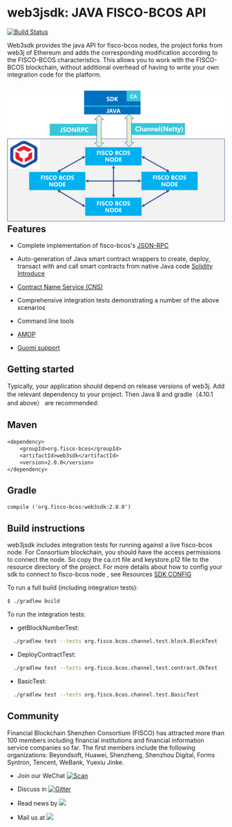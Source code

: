 web3jsdk:  JAVA FISCO-BCOS API
==================================
[![Build Status](https://travis-ci.org/yanyanho/web3sdk.svg?branch=sdk-2.0)](https://travis-ci.org/yanyanho/web3sdk)

Web3sdk provides the java API for fisco-bcos nodes, the project forks from web3j of Ethereum and adds  the corresponding modification according to the FISCO-BCOS characteristics.
This allows you to work with the  FISCO-BCOS blockchain, without  additional overhead of having to write your own integration code for the platform.

![sdk.png](./images/sdk.png)
Features
--------

- Complete implementation of fisco-bcos's [JSON-RPC]( https://github.com/ethereum/wiki/wiki/JSON-RPC)
- Auto-generation of Java smart contract wrappers to create, deploy, transact with and call smart
  contracts from native Java code
  [Solidity Introduce](https://solidity.readthedocs.io/en/v0.4.24)
  
- [Contract Name Service (CNS)](https://ens.domains)
- Comprehensive integration tests demonstrating a number of the above scenarios
- Command line tools
- [AMOP]()
- [Guomi support](https://fisco-bcos-documentation.readthedocs.io/zh_CN/latest/docs/guomi/index.html)


Getting started
---------------

Typically, your application should depend on release versions of web3j.
Add the relevant dependency to your project.  Then Java 8 and gradle（4.10.1 and above） are recommended:

Maven
-----

    <dependency>
	    <groupId>org.fisco-bcos</groupId>
	    <artifactId>web3sdk</artifactId>
	    <version>2.0.0</version>
    </dependency>


Gradle
------

  	compile ('org.fisco-bcos:web3sdk:2.0.0')


 Build instructions
------------------

web3jsdk includes integration tests for running against a live fisco-bcos node.
 For Consortium blockchain, you should have the access permissions to connect the node. So copy the ca.crt file and keystore.p12 file to the resource directory of the project.
 For more details about how to config your sdk to connect to fisco-bcos node , see Resources [SDK CONFIG](http://127.0.0.1/books/fisco-bcos/page/sdk-%E4%BD%BF%E7%94%A8)

To run a full build (including integration tests):

```bash
$ ./gradlew build
```

To run the integration tests:

   - getBlockNumberTest:

```bash
  ./gradlew test --tests org.fisco.bcos.channel.test.block.BlockTest
```

   - DeployContractTest:
```bash
  ./gradlew test --tests org.fisco.bcos.channel.test.contract.OkTest
```
   - BasicTest:
```bash
  ./gradlew test --tests org.fisco.bcos.channel.test.BasicTest
```



## Community

Financial Blockchain Shenzhen Consortium (FISCO) has attracted more than 100 members including financial institutions and financial information service companies so far. The first members include the following organizations: Beyondsoft, Huawei, Shenzheng, Shenzhou Digital, Forms Syntron, Tencent, WeBank, Yuexiu Jinke.

- Join our WeChat [![Scan](https://img.shields.io/badge/style-Scan_QR_Code-green.svg?logo=wechat&longCache=false&style=social&label=Group)](docs/images/WeChatQR.jpeg) 


- Discuss in [![Gitter](https://img.shields.io/badge/style-on_gitter-green.svg?logo=gitter&longCache=false&style=social&label=Chat)](https://gitter.im/fisco-bcos/Lobby) 


- Read news by [![](https://img.shields.io/twitter/url/http/shields.io.svg?style=social&label=Follow@FiscoBcos)](https://twitter.com/FiscoBcos)


- Mail us at [![](https://img.shields.io/twitter/url/http/shields.io.svg?logo=Gmail&style=social&label=service@fisco.com.cn)](mailto:service@fisco.com.cn)
